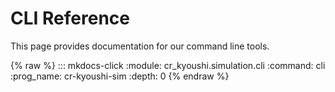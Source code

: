 # CLI Reference

This page provides documentation for our command line tools.
<!--
   The macros plugin seems to eat this block if there is nothing after the finishing line break.
   Marking this as raw for now as the closing tag will become the additional content.
-->
{% raw %}
::: mkdocs-click
    :module: cr_kyoushi.simulation.cli
    :command: cli
    :prog_name: cr-kyoushi-sim
    :depth: 0
{% endraw %}
